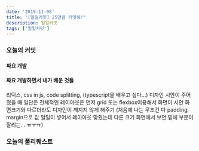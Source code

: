 ```yaml
---
date: '2019-11-08'
title: "[일일커밋] 25만큼 커밋해!"
description: 일일커밋
tags: ['일일커밋']
---
```


### 오늘의 커밋

#### 짜요 개발

#### 짜요 개발하면서 내가 배운 것들
리덕스, css in js, code splitting, (typescript을 배우고 싶다...)
디자인 시안이 주어졌을 때 일단은 전체적인 레이아웃은 먼저 grid 또는 flexbox이용해서 화면이 시안 화면크기와 다르더라도 디자인이 깨지지 않게 해주기 (처음에 나는 무조건 다 padding, margin으로 값 일일이 넣어서 레이아웃 맞췄는데 다른 크기 화면에서 보면 밑에 부분이 잘리는....ㅠㅜㅠ)

### 오늘의 풀리퀘스트